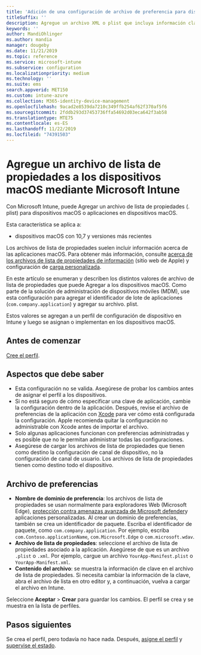 ```yaml
---
title: 'Adición de una configuración de archivo de preferencia para dispositivos macOS en Microsoft Intune: Azure | Microsoft Docs'
titleSuffix: ''
description: Agregue un archivo XML o plist que incluya información clave sobre la aplicación. Use un perfil de configuración de dispositivo de archivo de preferencias para cambiar la información de clave en el archivo de lista de propiedades y asignarlo a los dispositivos macOS.
keywords: ''
author: MandiOhlinger
ms.author: mandia
manager: dougeby
ms.date: 11/21/2019
ms.topic: reference
ms.service: microsoft-intune
ms.subservice: configuration
ms.localizationpriority: medium
ms.technology: ''
ms.suite: ems
search.appverid: MET150
ms.custom: intune-azure
ms.collection: M365-identity-device-management
ms.openlocfilehash: 9acad2e8539da7210c349ffb254af62f370af5f6
ms.sourcegitcommit: 2fddb293d37453736ffa54692d03eca642f3ab58
ms.translationtype: MTE75
ms.contentlocale: es-ES
ms.lasthandoff: 11/22/2019
ms.locfileid: "74391503"
---
```

# <a name="add-a-property-list-file-to-macos-devices-using-microsoft-intune"></a>Agregue un archivo de lista de propiedades a los dispositivos macOS mediante Microsoft Intune

Con Microsoft Intune, puede Agregar un archivo de lista de propiedades (. plist) para dispositivos macOS o aplicaciones en dispositivos macOS.

Esta característica se aplica a:

- dispositivos macOS con 10,7 y versiones más recientes

Los archivos de lista de propiedades suelen incluir información acerca de las aplicaciones macOS. Para obtener más información, consulte [acerca de los archivos de lista de propiedades de información](https://developer.apple.com/library/archive/documentation/General/Reference/InfoPlistKeyReference/Articles/AboutInformationPropertyListFiles.html) (sitio web de Apple) y configuración de [carga personalizada](https://support.apple.com/guide/mdm/custom-mdm9abbdbe7/1/web/1).

En este artículo se enumeran y describen los distintos valores de archivo de lista de propiedades que puede Agregar a los dispositivos macOS. Como parte de la solución de administración de dispositivos móviles (MDM), use esta configuración para agregar el identificador de lote de aplicaciones (`com.company.application`) y agregar su archivo. plist.

Estos valores se agregan a un perfil de configuración de dispositivo en Intune y luego se asignan o implementan en los dispositivos macOS.

## <a name="before-you-begin"></a>Antes de comenzar

[Cree el perfil](device-profile-create.md).

## <a name="what-you-need-to-know"></a>Aspectos que debe saber

- Esta configuración no se valida. Asegúrese de probar los cambios antes de asignar el perfil a los dispositivos.
- Si no está seguro de cómo especificar una clave de aplicación, cambie la configuración dentro de la aplicación. Después, revise el archivo de preferencias de la aplicación con [Xcode](https://developer.apple.com/xcode/) para ver cómo está configurada la configuración. Apple recomienda quitar la configuración no administrable con Xcode antes de importar el archivo.
- Solo algunas aplicaciones funcionan con preferencias administradas y es posible que no le permitan administrar todas las configuraciones.
- Asegúrese de cargar los archivos de lista de propiedades que tienen como destino la configuración de canal de dispositivo, no la configuración de canal de usuario. Los archivos de lista de propiedades tienen como destino todo el dispositivo.

## <a name="preference-file"></a>Archivo de preferencias

- **Nombre de dominio de preferencia**: los archivos de lista de propiedades se usan normalmente para exploradores Web (Microsoft Edge), [protección contra amenazas avanzada de Microsoft defender](https://docs.microsoft.com/windows/security/threat-protection/microsoft-defender-atp/microsoft-defender-atp-mac)y aplicaciones personalizadas. Al crear un dominio de preferencias, también se crea un identificador de paquete. Escriba el identificador de paquete, como `com.company.application`. Por ejemplo, escriba `com.Contoso.applicationName`, `com.Microsoft.Edge` o `com.microsoft.wdav`.
- **Archivo de lista de propiedades**: seleccione el archivo de lista de propiedades asociado a la aplicación. Asegúrese de que es un archivo `.plist` o `.xml`. Por ejemplo, cargue un archivo `YourApp-Manifest.plist` o `YourApp-Manifest.xml`.
- **Contenido del archivo**: se muestra la información de clave en el archivo de lista de propiedades. Si necesita cambiar la información de la clave, abra el archivo de lista en otro editor y, a continuación, vuelva a cargar el archivo en Intune.

Seleccione **Aceptar** > **Crear** para guardar los cambios. El perfil se crea y se muestra en la lista de perfiles.

## <a name="next-steps"></a>Pasos siguientes

Se crea el perfil, pero todavía no hace nada. Después, [asigne el perfil](device-profile-assign.md) y [supervise el estado](device-profile-monitor.md).
